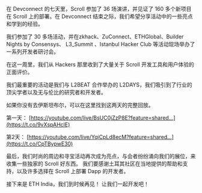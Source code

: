 
在 Devconnect 的七天里，Scroll 参加了 36 场演讲，并见证了 160 多个新项目在 Scroll 上的部署。在 Devconnect 结束之际，我们希望分享活动中的一些亮点和学到的经验。

我们参加了 30 多场活动，并在zkhack、ZuConnect、ETHGlobal、Builder Nights by Consensys、 L3_Summit 、Istanbul Hacker Club 等活动现场举办了一系列开发者研讨会。 

在这一周里，我们从 Hackers 那里收到了大量关于 Scroll 开发工具和用户体验的正面评价。 

我们最重要的活动是我们与 L2BEAT 合作举办的 L2DAYS，我们吸引到了行业的顶尖学者以及无与伦比的研究者和开发者。

如果你没有去伊斯坦布尔，可以在这里找到这两天的完整回放。 

第一天： [https://youtube.com/live/BsUC0jZzP8E?feature=shared…](https://t.co/9vXspAHclE) 

第2天： [https://youtube.com/live/YqiCpLd8ecM?feature=shared…](https://t.co/CpTBypwE30)


最后，我们时尚的周边和寻宝活动再次成为亮点，与会者纷纷涌向我们的展位，来收集一些独家的 Scroll 好东西。 我们要感谢土耳其社区在当地提供的帮助和支持，以及许多选择在 Scroll 上部署 Dapp 的开发者。 

接下来是 ETH India，我们到时候再见！
让我们一起开发吧！